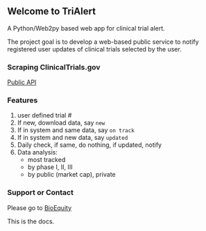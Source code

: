 ## Welcome to TriAlert

A Python/Web2py based web app for clinical trial alert.

The project goal is to develop a web-based public service to notify registered user updates of clinical trials selected by the user.

### Scraping ClinicalTrials.gov

[Public API](https://clinicaltrials.gov/ct2/resources/download) 

### Features

1. user defined trial #
2. If new, download data, say `new`
3. If in system and same data, say `on track`
4. If in system and new data, say `updated`
5. Daily check, if same, do nothing, if updated, notify
6. Data analysis: 
    * most tracked
    * by phase I, II, III
    * by public (market cap), private

### Support or Contact

Please go to [BioEquity](http://bioequity.org)

This is the docs.
